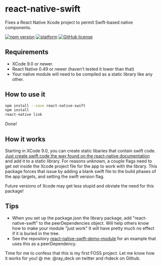 # react-native-swift
Fixes a React Native Xcode project to permit Swift-based native components. 

[![npm version](https://badge.fury.io/js/react-native-swift.svg?style=flat)](https://badge.fury.io/js/react-native-swift)
[![platform](https://img.shields.io/badge/platform-iOS-lightgrey.svg?style=flat)](https://github.com/rhdeck/react-native-swift)
[![GitHub license](https://img.shields.io/github/license/mashape/apistatus.svg?style=flat)](https://github.com/rhdeck/react-native-swift/blob/master/LICENSE)


## Requirements
* XCode 9.0 or newer.
* React Native 0.49 or newer (haven't tested it lower than that)
* Your native module will need to be compiled as a static library like any other.

## How to use it
```bash
npm install --save react-native-swift
npm install
react-native link
```
Done! 

## How it works
Starting in XCode 9.0, you can create static libaries that contain swift code. [Just create swift code the way found on the react-native documentation](https://facebook.github.io/react-native/docs/native-modules-ios.html) and add it to a static library. For reasons unknown, a couple flags need to get set inside the Xcode project file for the app to work with the library. This package forces that issue by adding a blank swift file to the build phases of the app targets, and setting the swift version flag. 

Future versions of Xcode may get less stupid and obviate the need for this package! 

## Tips 
* When you set up the package.json the library package, add "react-native-swift" to the peerDependencies object. Will help others know how to make your module "just work" It will have pretty much no effect if it is buried in the tree. 
* See the repository [react-native-swift-demo-module](https://github.com/rhdeck/react-native-swift-demo-module) for an example that uses this as a peerDependency.

Time for me to confess that this is my first FOSS project. Let me know how it works for you! @ me: @ray_deck on twitter and rhdeck on Github. 